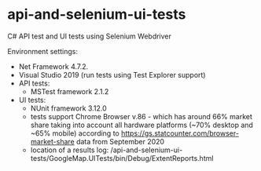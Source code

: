 # api-and-selenium-ui-tests
C# API test and UI tests using Selenium Webdriver

Environment settings:
- Net Framework 4.7.2.
- Visual Studio 2019 (run tests using Test Explorer support)
- API tests:
    - MSTest framework 2.1.2
- UI tests:
	- NUnit framework 3.12.0
    - tests support Chrome Browser v.86 - which has around 66% market share taking into account all hardware platforms (~70% desktop and ~65% mobile) according to https://gs.statcounter.com/browser-market-share data from September 2020
	- location of a results log: /api-and-selenium-ui-tests/GoogleMap.UITests/bin/Debug/ExtentReports.html
